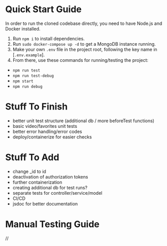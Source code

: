 # Quick Start Guide
In order to run the cloned codebase directly, you need to have Node.js and Docker installed.

1. Run `npm i` to install dependencies.
2. Run `sudo docker-compose up -d` to get a MongoDB instance running.
3. Make your own `.env` file in the project root, following the key name in [`.env.example`].
4. From there, use these commands for running/testing the project:
  - `npm run test`
  - `npm run test-debug`
  - `npm start`
  - `npm run debug`

 # Stuff To Finish
 - better unit test structure (additional db / more beforeTest functions)
 - basic video/favorites unit tests
 - better error handling/error codes
 - deploy/containerize for easier checks
 
 # Stuff To Add
 - change _id to id
 - deactivation of authorization tokens
 - further containerization
 - creating additional db for test runs?
 - separate tests for controller/service/model
 - CI/CD
 - jsdoc for better documentation

# Manual Testing Guide
 //
